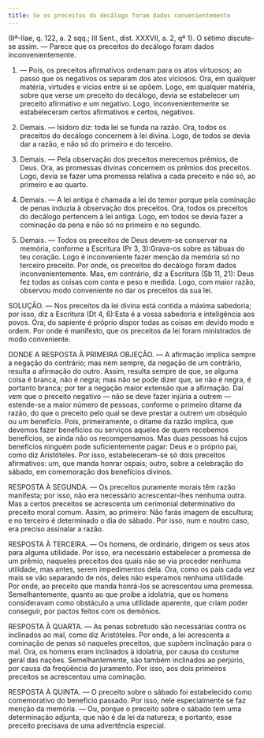 ```yaml
---
title: Se os preceitos do decálogo foram dados convenientemente
---
```


(IIª-IIae, q. 122, a. 2 sqq.; III Sent., dist. XXXVII, a. 2, qª 1).
  O sétimo discute-se assim. — Parece que os preceitos do decálogo foram dados inconvenientemente.  

1. — Pois, os preceitos afirmativos ordenam para os atos virtuosos; ao passo que os negativos os separam dos atos viciosos. Ora, em qualquer matéria, virtudes e vícios entre si se opõem. Logo, em qualquer matéria, sobre que verse um preceito do decálogo, devia se estabelecer um preceito afirmativo e um negativo. Logo, inconvenientemente se estabeleceram certos afirmativos e certos, negativos.  

2. Demais. — Isidoro diz: toda lei se funda na razão. Ora, todos os preceitos do decálogo concernem à lei divina. Logo, de todos se devia dar a razão, e não só do primeiro e do terceiro.  

3. Demais. — Pela observação dos preceitos merecemos prêmios, de Deus. Ora, as promessas divinas concernem os prêmios dos preceitos. Logo, devia se fazer uma promessa relativa a cada preceito e não só, ao primeiro e ao quarto.  

4. Demais. — A lei antiga é chamada a lei do temor porque pela cominação de penas induzia à observação dos preceitos. Ora, todos os preceitos do decálogo pertencem à lei antiga. Logo, em todos se devia fazer a cominação da pena e não só no primeiro e no segundo.  

5. Demais. — Todos os preceitos de Deus devem-se conservar na memória, conforme a Escritura (Pr 3, 3):Grava-os sobre as tábuas do teu coração. Logo é inconveniente fazer menção da memória só no terceiro preceito. Por onde, os preceitos do decálogo foram dados inconvenientemente.  Mas, em contrário, diz a Escritura (Sb 11, 21): Deus fez todas as coisas com conta e peso e medida. Logo, com maior razão, observou modo conveniente no dar os preceitos da sua lei.  

SOLUÇÃO. — Nos preceitos da lei divina está contida a máxima sabedoria; por isso, diz a Escritura (Dt 4, 6):Esta é a vossa sabedoria e inteligência aos povos. Ora, do sapiente é próprio dispor todas as coisas em devido modo e ordem. Por onde é manifesto, que os preceitos da lei foram ministrados de modo conveniente.  

DONDE A RESPOSTA À PRIMEIRA OBJEÇÃO. — A afirmação implica sempre a negação do contrário; mas nem sempre, da negação de um contrário, resulta a afirmação do outro. Assim, resulta sempre de que, se alguma coisa é branca, não é negra; mas não se pode dizer que, se não é negra, é portanto branca; por ter a negação maior extensão que a afirmação. Daí vem que o preceito negativo — não se deve fazer injúria a outrem — estende-se a maior número de pessoas, conforme o primeiro ditame da razão, do que o preceito pelo qual se deve prestar a outrem um obséquio ou um benefício. Pois, primeiramente, o ditame da razão implica, que devemos fazer benefícios ou serviços aqueles de quem recebemos benefícios, se ainda não os recompensamos. Mas duas pessoas há cujos benefícios ninguém pode suficientemente pagar: Deus e o próprio pai, como diz Aristóteles. Por isso, estabeleceram-se só dois preceitos afirmativos: um, que manda honrar ospais; outro, sobre a celebração do sábado, em comemoração dos benefícios divinos.  

RESPOSTA À SEGUNDA. — Os preceitos puramente morais têm razão manifesta; por isso, não era necessário acrescentar-lhes nenhuma outra. Mas a certos preceitos se acrescenta um cerimonial determinativo do preceito moral comum. Assim, ao primeiro: Não farás imagem de escultura; e no terceiro é determinado o dia do sábado. Por isso, num e noutro caso, era preciso assinalar a razão.  

RESPOSTA À TERCEIRA. — Os homens, de ordinário, dirigem os seus atos para alguma utilidade. Por isso, era necessário estabelecer a promessa de um prêmio, naqueles preceitos dos quais não se via proceder nenhuma utilidade, mas antes, serem impedimentos dela. Ora, como os pais cada vez mais se vão separando de nós, deles não esperamos nenhuma utilidade. Por onde, ao preceito que manda honrá-los se acrescentou uma promessa. Semelhantemente, quanto ao que proíbe a idolatria, que os homens consideravam como obstáculo a uma utilidade aparente, que criam poder conseguir, por pactos feitos com os demônios.  

RESPOSTA À QUARTA. — As penas sobretudo são necessárias contra os inclinados ao mal, como diz Aristóteles. Por onde, a lei acrescenta a cominação de penas só naqueles preceitos, que supõem inclinação para o mal. Ora, os homens eram inclinados à idolatria, por causa do costume geral das nações. Semelhantemente, são também inclinados ao perjúrio, por causa da freqüência do juramento. Por isso, aos dois primeiros preceitos se acrescentou uma cominação.  

RESPOSTA À QUINTA. — O preceito sobre o sábado foi estabelecido como comemorativo do benefício passado. Por isso, nele especialmente se faz menção da memória. — Ou, porque o preceito sobre o sábado tem uma determinação adjunta, que não é da lei da natureza; e portanto, esse preceito precisava de uma advertência especial.